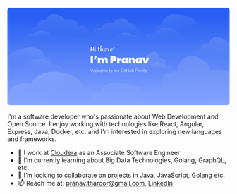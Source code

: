 

<!--
**pranavtharoor/pranavtharoor** is a ✨ _special_ ✨ repository because its `README.md` (this file) appears on your GitHub profile.

Here are some ideas to get you started:

- 🔭 I’m currently working on ...
- 🌱 I’m currently learning ...
- 👯 I’m looking to collaborate on ...
- 🤔 I’m looking for help with ...
- 💬 Ask me about ...
- 📫 How to reach me: ...
- 😄 Pronouns: ...
- ⚡ Fun fact: ...
-->

![Hi, there! I'm Pranav](https://github.com/pranavtharoor/pranavtharoor/blob/master/greeting.svg?raw=true)

I'm a software developer who's passionate about Web Development and Open Source. I enjoy working with technologies like React, Angular, Express, Java, Docker, etc. and I'm interested in exploring new languages and frameworks.

- 🔭 I work at [Cloudera](https://www.cloudera.com/) as an Associate Software Engineer
- 🌱 I’m currently learning about Big Data Technologies, Golang, GraphQL, etc.
- 👯 I’m looking to collaborate on projects in Java, JavaScript, Golang etc.
- 📫 Reach me at: pranav.tharoor@gmail.com, [LinkedIn](https://linkedin.com/in/pranavtharoor)
